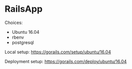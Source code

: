 # RailsApp

Choices:
- Ubuntu 16.04
- rbenv
- postgresql

Local setup: https://gorails.com/setup/ubuntu/16.04

Deployment setup: https://gorails.com/deploy/ubuntu/16.04